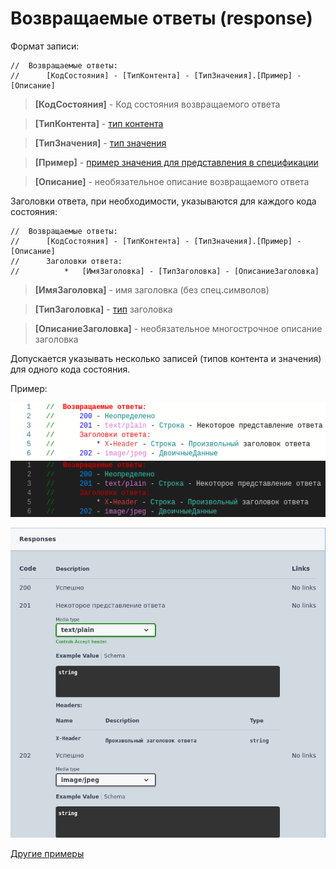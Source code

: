 # Возвращаемые ответы (response)

Формат записи:
```
//  Возвращаемые ответы:
//      [КодСостояния] - [ТипКонтента] - [ТипЗначения].[Пример] - [Описание]
```
> **[КодСостояния]** - Код состояния возвращаемого ответа

> **[ТипКонтента]** - [тип контента](../Типы/types/Типы%20контента.md)

> **[ТипЗначения]** - [тип значения](../Типы/README.md) 

> **[Пример]** - [пример значения для представления в спецификации](../Типы/types/Примеры.md)

> **[Описание]** - необязательное описание возвращаемого ответа

Заголовки ответа, при необходимости, указываются для каждого кода состояния:
```
//  Возвращаемые ответы:
//      [КодСостояния] - [ТипКонтента] - [ТипЗначения].[Пример] - [Описание]
//      Заголовки ответа:
//          *   [ИмяЗаголовка] - [ТипЗаголовка] - [ОписаниеЗаголовка]  
```

> **[ИмяЗаголовка]** - имя заголовка (без спец.символов)

> **[ТипЗаголовка]** - [тип](../Типы/README.md) заголовка

> **[ОписаниеЗаголовка]** - необязательное многострочное описание заголовка

Допускается указывать несколько записей (типов контента и значения) для одного кода состояния.

Пример:

![response_code](./images/response_light.png#gh-light-mode-only) ![response_code](./images/response_dark.png#gh-dark-mode-only)

![response_example](./images/response_example.png)

[Другие примеры](../../exts/EDT/src/HTTPServices/Responses/Module.bsl)
